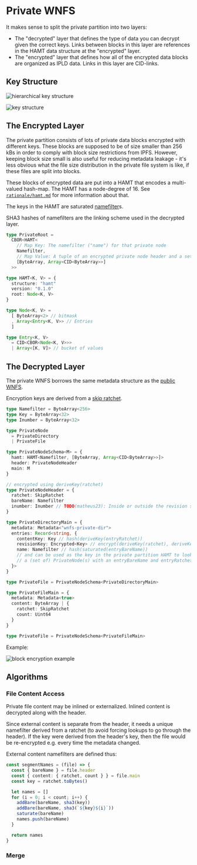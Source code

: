 # Private WNFS

It makes sense to split the private partition into two layers:
- The "decrypted" layer that defines the type of data you can decrypt given the correct keys. Links between blocks in this layer are references in the HAMT data structure at the "encrypted" layer.
- The "encrypted" layer that defines how all of the encrypted data blocks are organized as IPLD data. Links in this layer are CID-links.

## Key Structure

![hierarchical key structure](/images/hierarchical_key_structure.png)

![key structure](/images/key_structure.png)

## The Encrypted Layer

The private partition consists of lots of private data blocks encrypted with different keys. These blocks are supposed to be of size smaller than 256 kBs in order to comply with block size restrictions from IPFS. However, keeping block size small is also useful for reducing metadata leakage - it's less obvious what the file size distribution in the private file system is like, if these files are split into blocks.

These blocks of encrypted data are put into a HAMT that encodes a multi-valued hash-map. The HAMT has a node-degree of 16. See [`rationale/hamt.md`](/rationale/hamt.md) for more information about that.

The keys in the HAMT are saturated [namefilter](/namefilter.md)s.

SHA3 hashes of namefilters are the linking scheme used in the decrypted layer.


```typescript
type PrivateRoot =
  CBOR<HAMT<
    // Map Key: The namefilter ("name") for that private node
    Namefilter,
    // Map Value: A tuple of an encrypted private node header and a set of links to encrypted node contents
    [ByteArray, Array<CID<ByteArray>>]
  >>

type HAMT<K, V> = {
  structure: "hamt"
  version: "0.1.0"
  root: Node<K, V>
}

type Node<K, V> =
  [ ByteArray<2> // bitmask
  , Array<Entry<K, V>> // Entries
  ]

type Entry<K, V>
  = CID<CBOR<Node<K, V>>>
  | Array<[K, V]> // bucket of values
```

## The Decrypted Layer

The private WNFS borrows the same metadata structure as the [public WNFS](/public-wnfs.md#metadata).

Encryption keys are derived from a [skip ratchet](/skip.ratchet.md).

```typescript
type Namefilter = ByteArray<256>
type Key = ByteArray<32>
type Inumber = ByteArray<32>

type PrivateNode
  = PrivateDirectory
  | PrivateFile

type PrivateNodeSchema<M> = {
  hamt: HAMT<Namefilter, [ByteArray, Array<CID<ByteArray>>]>
  header: PrivateNodeHeader
  main: M
}

// encrypted using deriveKey(ratchet)
type PrivateNodeHeader = {
  ratchet: SkipRatchet
  bareName: Namefilter
  inumber: Inumber // TODO(matheus23): Inside or outside the revision section?
}

type PrivateDirectoryMain = {
  metadata: Metadata<"wnfs-private-dir">
  entries: Record<string, {
    contentKey: Key // hash(deriveKey(entryRatchet))
    revisionKey: Encrypted<Key> // encrypt(deriveKey(ratchet), deriveKey(entryRatchet))
    name: Namefilter // hash(saturated(entryBareName))
    // and can be used as the key in the private partition HAMT to lookup
    // a (set of) PrivateNode(s) with an entryBareName and entryRatchet from above
  }>
}

type PrivateFile = PrivateNodeSchema<PrivateDirectoryMain>

type PrivateFileMain = {
  metadata: Metadata<true>
  content: ByteArray | {
    ratchet: SkipRatchet
    count: Uint64
  }
}

type PrivateFile = PrivateNodeSchema<PrivateFileMain>
```


Example:

![block encryption example](/images/encrypted_blocks.png)


## Algorithms

### File Content Access

Private file content may be inlined or externalized. Inlined content is decrypted along with the header.

Since external content is separate from the header, it needs a unique namefilter derived from a ratchet (to avoid forcing lookups to go through the header). If the key were derived from the header's key, then the file would be re-encrypted e.g. every time the metadata changed.

External content namefilters are defined thus:

```typescript
const segmentNames = (file) => {
  const { bareName } = file.header
  const { content: { ratchet, count } } = file.main
  const key = ratchet.toBytes()

  let names = []
  for (i = 0; i < count; i++) {
    addBare(bareName, sha3(key))
    addBare(bareName, sha3(`${key}${i}`))
    saturate(bareName)
    names.push(bareName)
  }

  return names
}
```


### Merge

